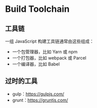 # Build Toolchain

## 工具链

一组 JavaScript 构建工具链通常由这些组成：

* 一个包管理器，比如 Yarn 或 npm
* 一个打包器，比如 webpack 或 Parcel
* 一个编译器，比如 Babel

## 过时的工具

* gulp：https://gulpjs.com/
* grunt：https://gruntjs.com/

